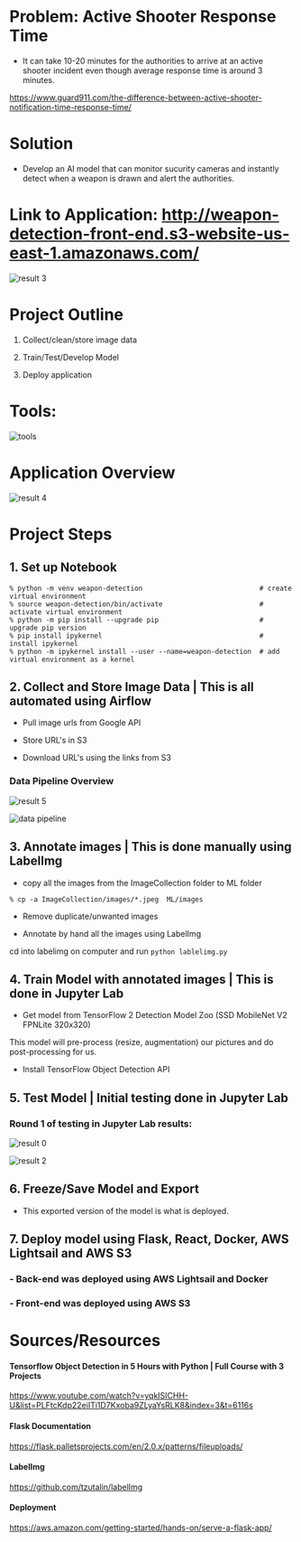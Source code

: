 # Problem: Active Shooter Response Time

- It can take 10-20 minutes for the authorities to arrive at an active shooter incident even though average response time is
around 3 minutes.

https://www.guard911.com/the-difference-between-active-shooter-notification-time-response-time/

# Solution

- Develop an AI model that can monitor sucurity cameras and instantly detect when a weapon is
drawn and alert the authorities.

# Link to Application: http://weapon-detection-front-end.s3-website-us-east-1.amazonaws.com/

![result 3](READMEImages/webapp.png)

# Project Outline

1. Collect/clean/store image data

2. Train/Test/Develop Model

3. Deploy application

# Tools:

![tools](READMEImages/tools.png)

# Application Overview

![result 4](READMEImages/result4.png)

# Project Steps

## 1. Set up Notebook

```
% python -m venv weapon-detection                             # create virtual environment
% source weapon-detection/bin/activate                        # activate virtual environment
% python -m pip install --upgrade pip                         # upgrade pip version
% pip install ipykernel                                       # install ipykernel
% python -m ipykernel install --user --name=weapon-detection  # add virtual environment as a kernel
```

## 2. Collect and Store Image Data | This is all automated using Airflow

- Pull image urls from Google API

- Store URL's in S3

- Download URL's using the links from S3

### Data Pipeline Overview

![result 5](READMEImages/result5.png)

![data pipeline](READMEImages/datapipeline.png)

## 3. Annotate images | This is done manually using LabelImg

- copy all the images from the ImageCollection folder to ML folder

`% cp -a ImageCollection/images/*.jpeg  ML/images`

- Remove duplicate/unwanted images

- Annotate by hand all the images using LabelImg

cd into labelimg on computer and run `python lablelimg.py`

## 4. Train Model with annotated images | This is done in Jupyter Lab

- Get model from TensorFlow 2 Detection Model Zoo (SSD MobileNet V2 FPNLite 320x320)

This model will pre-process (resize, augmentation) our pictures and do post-processing for us.

- Install TensorFlow Object Detection API

## 5. Test Model | Initial testing done in Jupyter Lab

### Round 1 of testing in Jupyter Lab results:

![result 0](READMEImages/result0.png)

![result 2](READMEImages/result2.png)

## 6. Freeze/Save Model and Export

- This exported version of the model is what is deployed.

## 7. Deploy model using Flask, React, Docker, AWS Lightsail and AWS S3

### - Back-end was deployed using AWS Lightsail and Docker

### - Front-end was deployed using AWS S3

# Sources/Resources

#### Tensorflow Object Detection in 5 Hours with Python | Full Course with 3 Projects

https://www.youtube.com/watch?v=yqkISICHH-U&list=PLFtcKdp22eiITi1D7Kxoba9ZLyaYsRLK8&index=3&t=6116s

#### Flask Documentation

https://flask.palletsprojects.com/en/2.0.x/patterns/fileuploads/


#### LabelImg

https://github.com/tzutalin/labelImg

#### Deployment

https://aws.amazon.com/getting-started/hands-on/serve-a-flask-app/